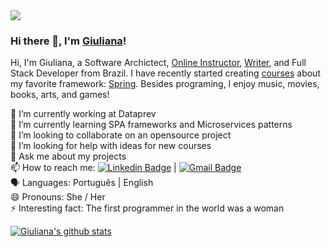 <img src="https://blog.newrelic.com/wp-content/uploads/good-programmer-banner.jpg">

### Hi there 👋, I'm [Giuliana](https://www.linkedin.com/in/giulianabezerra/)! 

Hi, I'm Giuliana, a Software Archictect, [Online Instructor](https://www.udemy.com/user/giuliana-silva-bezerra/), [Writer](https://medium.com/@giu.drawer), and Full Stack Developer from Brazil. I have recently started creating [courses](https://www.udemy.com/user/giuliana-silva-bezerra/) about my favorite framework: [Spring](https://spring.io/). Besides programing, I enjoy music, movies, books, arts, and games!

🔭 I’m currently working at Dataprev <br/>
🌱 I’m currently learning SPA frameworks and Microservices patterns <br/>
👯 I’m looking to collaborate on an opensource project <br/>
🤔 I’m looking for help with ideas for new courses <br/>
💬 Ask me about my projects <br/>
📫 How to reach me: [![Linkedin Badge](https://img.shields.io/badge/-GiulianaBezerra-blue?style=flat-square&logo=Linkedin&logoColor=white&link=https://www.linkedin.com/in/giulianabezerra/)](https://www.linkedin.com/in/giulianabezerra/)
|
[![Gmail Badge](https://img.shields.io/badge/-giu.drawer@gmail.com-c14438?style=flat-square&logo=Gmail&logoColor=white&link=mailto:giu.drawer@gmail.com)](mailto:giu.drawer@gmail.com)<br/>
:speaking_head: Languages: Português | English <br/>
😄 Pronouns: She / Her <br/>
⚡ Interesting fact: The first programmer in the world was a woman 

[![Giuliana's github stats](https://github-readme-stats.vercel.app/api?username=giuliana-bezerra&include_all_commits=true&count_private=true&show_icons=true&theme=dracula)](https://github.com/anuraghazra/github-readme-stats)
